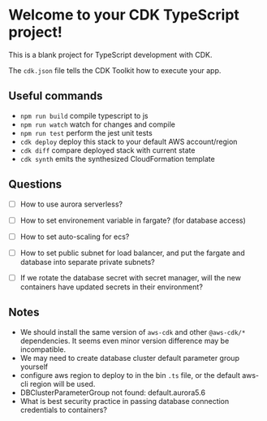 # Welcome to your CDK TypeScript project!

This is a blank project for TypeScript development with CDK.

The `cdk.json` file tells the CDK Toolkit how to execute your app.

## Useful commands

 * `npm run build`   compile typescript to js
 * `npm run watch`   watch for changes and compile
 * `npm run test`    perform the jest unit tests
 * `cdk deploy`      deploy this stack to your default AWS account/region
 * `cdk diff`        compare deployed stack with current state
 * `cdk synth`       emits the synthesized CloudFormation template

## Questions
- [ ] How to use aurora serverless?
- [ ] How to set environement variable in fargate? (for database access)
- [ ] How to set auto-scaling for ecs?
- [ ] How to set public subnet for load balancer, and put the fargate and database into separate private subnets?
- [ ] If we rotate the database secret with secret manager, will the new containers have updated secrets in their environment?


## Notes
- We should install the same version of `aws-cdk` and other `@aws-cdk/*` dependencies. It seems even minor version difference may be incompatible.
- We may need to create database cluster default parameter group yourself
- configure aws region to deploy to in the bin `.ts` file, or the default aws-cli region will be used.
- DBClusterParameterGroup not found: default.aurora5.6
- What is best security practice in passing database connection credentials to containers?
